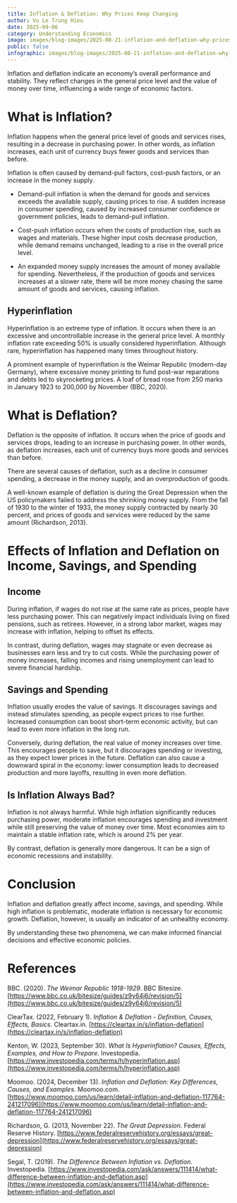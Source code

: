 ```yaml
---
title: Inflation & Deflation: Why Prices Keep Changing
author: Vu Le Trung Hieu
date: 2025-09-06
category: Understanding Economics
image: images/blog-images/2025-08-21-inflation-and-deflation-why-prices-keep-changing/post-image.png
public: false
infographic: images/blog-images/2025-08-21-inflation-and-deflation-why-prices-keep-changing/infographic.png
---
```


Inflation and deflation indicate an economy’s overall performance and stability. They reflect changes in the general price level and the value of money over time, influencing a wide range of economic factors.

# What is Inflation?

Inflation happens when the general price level of goods and services rises, resulting in a decrease in purchasing power. In other words, as inflation increases, each unit of currency buys fewer goods and services than before.

Inflation is often caused by demand-pull factors, cost-push factors, or an increase in the money supply.

* Demand-pull inflation is when the demand for goods and services exceeds the available supply, causing prices to rise. A sudden increase in consumer spending, caused by increased consumer confidence or government policies, leads to demand-pull inflation.

* Cost-push inflation occurs when the costs of production rise, such as wages and materials. These higher input costs decrease production, while demand remains unchanged, leading to a rise in the overall price level.

* An expanded money supply increases the amount of money available for spending. Nevertheless, if the production of goods and services increases at a slower rate, there will be more money chasing the same amount of goods and services, causing inflation.

## Hyperinflation

Hyperinflation is an extreme type of inflation. It occurs when there is an excessive and uncontrollable increase in the general price level. A monthly inflation rate exceeding 50% is usually considered hyperinflation. Although rare, hyperinflation has happened many times throughout history.

A prominent example of hyperinflation is the Weimar Republic (modern-day Germany), where excessive money printing to fund post-war reparations and debts led to skyrocketing prices. A loaf of bread rose from 250 marks in January 1923 to 200,000 by November (BBC, 2020).

# What is Deflation?

Deflation is the opposite of inflation. It occurs when the price of goods and services drops, leading to an increase in purchasing power. In other words, as deflation increases, each unit of currency buys more goods and services than before.

There are several causes of deflation, such as a decline in consumer spending, a decrease in the money supply, and an overproduction of goods.

A well-known example of deflation is during the Great Depression when the US policymakers failed to address the shrinking money supply. From the fall of 1930 to the winter of 1933, the money supply contracted by nearly 30 percent, and prices of goods and services were reduced by the same amount (Richardson, 2013).

# Effects of Inflation and Deflation on Income, Savings, and Spending

## Income

During inflation, if wages do not rise at the same rate as prices, people have less purchasing power. This can negatively impact individuals living on fixed pensions, such as retirees. However, in a strong labor market, wages may increase with inflation, helping to offset its effects.

In contrast, during deflation, wages may stagnate or even decrease as businesses earn less and try to cut costs. While the purchasing power of money increases, falling incomes and rising unemployment can lead to severe financial hardship.

## Savings and Spending

Inflation usually erodes the value of savings. It discourages savings and instead stimulates spending, as people expect prices to rise further. Increased consumption can boost short-term economic activity, but can lead to even more inflation in the long run.

Conversely, during deflation, the real value of money increases over time. This encourages people to save, but it discourages spending or investing, as they expect lower prices in the future. Deflation can also cause a downward spiral in the economy: lower consumption leads to decreased production and more layoffs, resulting in even more deflation.

## Is Inflation Always Bad?

Inflation is not always harmful. While high inflation significantly reduces purchasing power, moderate inflation encourages spending and investment while still preserving the value of money over time. Most economies aim to maintain a stable inflation rate, which is around 2% per year.

By contrast, deflation is generally more dangerous. It can be a sign of economic recessions and instability.

# Conclusion

Inflation and deflation greatly affect income, savings, and spending. While high inflation is problematic, moderate inflation is necessary for economic growth. Deflation, however, is usually an indicator of an unhealthy economy.

By understanding these two phenomena, we can make informed financial decisions and effective economic policies.

# References

BBC. (2020). *The Weimar Republic 1918-1929*. BBC Bitesize. [https://www.bbc.co.uk/bitesize/guides/z9y64j6/revision/5](https://www.bbc.co.uk/bitesize/guides/z9y64j6/revision/5)  

ClearTax. (2022, February 1). *Inflation & Deflation \- Definition, Causes, Effects, Basics*. Cleartax.in. [https://cleartax.in/s/inflation-deflation](https://cleartax.in/s/inflation-deflation)  

Kenton, W. (2023, September 30). *What Is Hyperinflation? Causes, Effects, Examples, and How to Prepare*. Investopedia. [https://www.investopedia.com/terms/h/hyperinflation.asp](https://www.investopedia.com/terms/h/hyperinflation.asp)  

Moomoo. (2024, December 13). *Inflation and Deflation: Key Differences, Causes, and Examples*. Moomoo.com. [https://www.moomoo.com/us/learn/detail-inflation-and-deflation-117764-241217096](https://www.moomoo.com/us/learn/detail-inflation-and-deflation-117764-241217096)  

Richardson, G. (2013, November 22). *The Great Depression*. Federal Reserve History. [https://www.federalreservehistory.org/essays/great-depression](https://www.federalreservehistory.org/essays/great-depression)  

Segal, T. (2019). *The Difference Between Inflation vs. Deflation*. Investopedia. [https://www.investopedia.com/ask/answers/111414/what-difference-between-inflation-and-deflation.asp](https://www.investopedia.com/ask/answers/111414/what-difference-between-inflation-and-deflation.asp)
